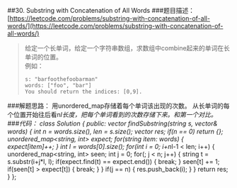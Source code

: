 ##30. Substring with Concatenation of All Words
###题目描述：[https://leetcode.com/problems/substring-with-concatenation-of-all-words/](https://leetcode.com/problems/substring-with-concatenation-of-all-words/)
> 给定一个长单词，给定一个字符串数组，求数组中combine起来的单词在长单词的位置。     
> 例如：
> 
>     s: "barfoothefoobarman"
>     words: ["foo", "bar"]
>     You should return the indices: [0,9].

###解题思路：
用unordered_map存储着每个单词该出现的次数。
从长单词的每个位置开始往后看n*l长度，把每个单词看到的次数存储下来。和第一个对比。
###代码：
	class Solution {
	public:
	    vector<int> findSubstring(string s, vector<string>& words) {
	        int n = words.size(), len = s.size();
	        vector<int> res;
	        if(n == 0) return {};
	        unordered_map<string, int> expect;
	        for(string item: words) {
	            expect[item]++;
	        }
	        int l = words[0].size();
	        for(int i = 0; i+n*l-1 < len; i++) {
	            unordered_map<string, int> seen;
	            int j = 0;
	            for(; j < n; j++) {
	                string t = s.substr(i+j*l, l);
	                if(expect.find(t) == expect.end()) {
	                    break;
	                }
	                seen[t] += 1;
	                if(seen[t] > expect[t]) {
	                    break;
	                }
	            }
	            if(j == n) {
	                res.push_back(i);
	            }
	        }
	        return res;
	    }
	};